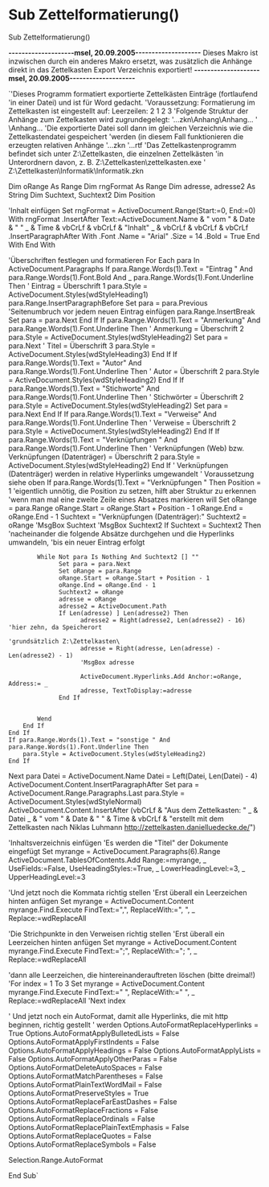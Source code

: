 # Sub Zettelformatierung()

Sub Zettelformatierung()


**--------------------msel, 20.09.2005--------------------**
Dieses Makro ist inzwischen durch ein anderes Makro ersetzt,
was zusätzlich die Anhänge direkt in das Zettelkasten Export
Verzeichnis exportiert!
**--------------------msel, 20.09.2005--------------------**
 


`'Dieses Programm formatiert exportierte Zettelkästen Einträge (fortlaufend
'in einer Datei) und ist für Word gedacht.
'Voraussetzung: Formatierung im Zettelkasten ist eingestellt auf: Leerzeilen: 2 1 2 3
'Folgende Struktur der Anhänge zum Zettelkasten wird zugrundegelegt:
'...zkn\Anhang\Anhang...
'             \Anhang...
'Die exportierte Datei soll dann im gleichen Verzeichnis wie die Zettelkastendatei gespeichert
'werden (in diesem Fall funktionieren die erzeugten relativen Anhänge
'...zkn
'...rtf
'Das Zettelkastenprogramm befindet sich unter Z:\Zettelkasten, die einzelnen Zettelkästen
'in Unterordnern davon, z. B. Z:\Zettelkasten\zettelkasten.exe
'                             Z:\Zettelkasten\Informatik\Informatik.zkn

Dim oRange As Range
Dim rngFormat As Range
Dim adresse, adresse2 As String
Dim Suchtext, Suchtext2
Dim Position
    
'Inhalt einfügen
    Set rngFormat = ActiveDocument.Range(Start:=0, End:=0)
    With rngFormat
        .InsertAfter Text:=ActiveDocument.Name & " vom " & Date & " " _
        & Time & vbCrLf & vbCrLf & "Inhalt" _
        & vbCrLf & vbCrLf & vbCrLf
        .InsertParagraphAfter
        With .Font
            .Name = "Arial"
            .Size = 14
            .Bold = True
        End With
    End With

'Überschriften festlegen und formatieren
For Each para In ActiveDocument.Paragraphs
    If para.Range.Words(1).Text = "Eintrag " And para.Range.Words(1).Font.Bold And _
    para.Range.Words(1).Font.Underline Then
        ' Eintrag = Überschrift 1
        para.Style = ActiveDocument.Styles(wdStyleHeading1)
        para.Range.InsertParagraphBefore
        Set para = para.Previous
        'Seitenumbruch vor jedem neuen Eintrag einfügen
        para.Range.InsertBreak
        Set para = para.Next
    End If
    If para.Range.Words(1).Text = "Anmerkung" And para.Range.Words(1).Font.Underline Then
       ' Anmerkung = Überschrift 2
       para.Style = ActiveDocument.Styles(wdStyleHeading2)
       Set para = para.Next
       ' Titel = Überschrift 3
       para.Style = ActiveDocument.Styles(wdStyleHeading3)
    End If
    If para.Range.Words(1).Text = "Autor" And para.Range.Words(1).Font.Underline Then
        ' Autor = Überschrift 2
        para.Style = ActiveDocument.Styles(wdStyleHeading2)
    End If
    If para.Range.Words(1).Text = "Stichworte" And para.Range.Words(1).Font.Underline Then
        ' Stichwörter = Überschrift 2
        para.Style = ActiveDocument.Styles(wdStyleHeading2)
        Set para = para.Next
    End If
    If para.Range.Words(1).Text = "Verweise" And para.Range.Words(1).Font.Underline Then
        ' Verweise = Überschrift 2
        para.Style = ActiveDocument.Styles(wdStyleHeading2)
    End If
    If para.Range.Words(1).Text = "Verknüpfungen " And para.Range.Words(1).Font.Underline Then
        ' Verknüpfungen (Web) bzw. Verknüpfungen (Datenträger) = Überschrift 2
        para.Style = ActiveDocument.Styles(wdStyleHeading2)
    End If
        ' Verknüpfungen (Datenträger) werden in relative Hyperlinks umgewandelt
        ' Voraussetzung siehe oben
    If para.Range.Words(1).Text = "Verknüpfungen " Then
        Position = 1 'eigentlich unnötig, die Position zu setzen, hilft aber Struktur zu erkennen
                     'wenn man mal eine zweite Zeile eines Absatzes markieren will
        Set oRange = para.Range
        oRange.Start = oRange.Start + Position - 1
        oRange.End = oRange.End - 1
        Suchtext = "Verknüpfungen (Datenträger):"
        Suchtext2 = oRange
        'MsgBox Suchtext
        'MsgBox Suchtext2
        If Suchtext = Suchtext2 Then
            'nacheinander die folgende Absätze durchgehen und die Hyperlinks umwandeln,
            'bis ein neuer Eintrag erfolgt
            
            While Not para Is Nothing And Suchtext2 [] ""
                  Set para = para.Next
                  Set oRange = para.Range
                  oRange.Start = oRange.Start + Position - 1
                  oRange.End = oRange.End - 1
                  Suchtext2 = oRange
                  adresse = oRange
                  adresse2 = ActiveDocument.Path
                  If Len(adresse) ] Len(adresse2) Then
                        adresse2 = Right(adresse2, Len(adresse2) - 16) 'hier zehn, da Speicherort
                                                                       'grundsätzlich Z:\Zettelkasten\
                        adresse = Right(adresse, Len(adresse) - Len(adresse2) - 1)
                        'MsgBox adresse
                        
                        ActiveDocument.Hyperlinks.Add Anchor:=oRange, Address:= _
                        adresse, TextToDisplay:=adresse
                  End If
                  
                        
            Wend
        End If
    End If
    If para.Range.Words(1).Text = "sonstige " And para.Range.Words(1).Font.Underline Then
        para.Style = ActiveDocument.Styles(wdStyleHeading2)
    End If
Next para
Datei = ActiveDocument.Name
    Datei = Left(Datei, Len(Datei) - 4)
    ActiveDocument.Content.InsertParagraphAfter
    Set para = ActiveDocument.Range.Paragraphs.Last
    para.Style = ActiveDocument.Styles(wdStyleNormal)
    ActiveDocument.Content.InsertAfter (vbCrLf & "Aus dem Zettelkasten: " _
    & Datei _
    & " vom " & Date & " " & Time & vbCrLf & "erstellt mit dem Zettelkasten nach Niklas Luhmann http://zettelkasten.danielluedecke.de/")

'Inhaltsverzeichnis einfügen
'Es werden die "Titel" der Dokumente eingefügt
Set myrange = ActiveDocument.Paragraphs(6).Range
ActiveDocument.TablesOfContents.Add Range:=myrange, _
   UseFields:=False, UseHeadingStyles:=True, _
   LowerHeadingLevel:=3, _
   UpperHeadingLevel:=3
   
'Und jetzt noch die Kommata richtig stellen
'Erst überall ein Leerzeichen hinten anfügen
Set myrange = ActiveDocument.Content
myrange.Find.Execute FindText:=",", ReplaceWith:=", ", _
    Replace:=wdReplaceAll

'Die Strichpunkte in den Verweisen richtig stellen
'Erst überall ein Leerzeichen hinten anfügen
Set myrange = ActiveDocument.Content
myrange.Find.Execute FindText:=";", ReplaceWith:="; ", _
    Replace:=wdReplaceAll

'dann alle Leerzeichen, die hintereinanderauftreten löschen (bitte dreimal!)
'For index = 1 To 3
Set myrange = ActiveDocument.Content
myrange.Find.Execute FindText:="  ", ReplaceWith:=" ", _
    Replace:=wdReplaceAll
'Next index
    
' Und jetzt noch ein AutoFormat, damit alle Hyperlinks, die mit http beginnen, richtig gestellt
' werden
Options.AutoFormatReplaceHyperlinks = True
Options.AutoFormatApplyBulletedLists = False
Options.AutoFormatApplyFirstIndents = False
Options.AutoFormatApplyHeadings = False
Options.AutoFormatApplyLists = False
Options.AutoFormatApplyOtherParas = False
Options.AutoFormatDeleteAutoSpaces = False
Options.AutoFormatMatchParentheses = False
Options.AutoFormatPlainTextWordMail = False
Options.AutoFormatPreserveStyles = True
Options.AutoFormatReplaceFarEastDashes = False
Options.AutoFormatReplaceFractions = False
Options.AutoFormatReplaceOrdinals = False
Options.AutoFormatReplacePlainTextEmphasis = False
Options.AutoFormatReplaceQuotes = False
Options.AutoFormatReplaceSymbols = False

Selection.Range.AutoFormat

End Sub`



